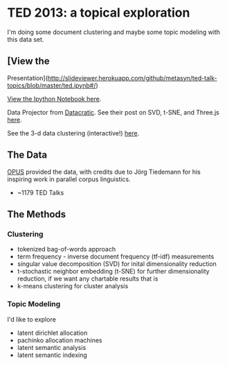 # TED 2013: a topical exploration
I'm doing some document clustering and maybe some topic modeling with this data
set.

## [View the
Presentation](http://slideviewer.herokuapp.com/github/metasyn/ted-talk-topics/blob/master/ted.ipynb#/)

[View the Ipython Notebook
here](http://nbviewer.ipython.org/github/metasyn/ted-talk-topics/blob/master/ted.ipynb).

Data Projector from [Datacratic](https://github.com/datacratic/data-projector).
See their post on SVD, t-SNE, and Three.js
[here](http://datacratic.com/site/blog/visualizing-high-dimensional-data-browser-svd-t-sne-and-threejs).

See the 3-d data clustering (interactive!)
[here](http://metasyn.pw/ted-talk-topics/data-projector/index.html). 

## The Data
[OPUS](http://opus.lingfil.uu.se/TED2013.php) provided the data, with credits
due to Jörg Tiedemann for his inspiring work in parallel corpus linguistics.

* ~1179 TED Talks

## The Methods

### Clustering
* tokenized bag-of-words approach
* term frequency - inverse document frequency (tf-idf) measurements
* singular value decomposition (SVD) for inital dimensionality reduction
* t-stochastic neighbor embedding (t-SNE) for further dimensionality reduction,
    if we want any chartable results that is
* k-means clustering for cluster analysis


### Topic Modeling
I'd like to explore
* latent dirichlet allocation
* pachinko allocation machines
* latent semantic analysis
* latent semantic indexing
